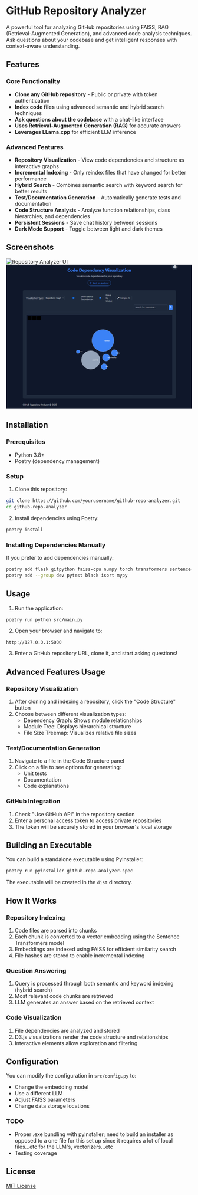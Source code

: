 # GitHub Repository Analyzer

A powerful tool for analyzing GitHub repositories using FAISS, RAG (Retrieval-Augmented Generation), and advanced code analysis techniques. Ask questions about your codebase and get intelligent responses with context-aware understanding.

## Features

### Core Functionality
- **Clone any GitHub repository** - Public or private with token authentication
- **Index code files** using advanced semantic and hybrid search techniques
- **Ask questions about the codebase** with a chat-like interface
- **Uses Retrieval-Augmented Generation (RAG)** for accurate answers
- **Leverages LLama.cpp** for efficient LLM inference

### Advanced Features
- **Repository Visualization** - View code dependencies and structure as interactive graphs
- **Incremental Indexing** - Only reindex files that have changed for better performance
- **Hybrid Search** - Combines semantic search with keyword search for better results
- **Test/Documentation Generation** - Automatically generate tests and documentation
- **Code Structure Analysis** - Analyze function relationships, class hierarchies, and dependencies
- **Persistent Sessions** - Save chat history between sessions
- **Dark Mode Support** - Toggle between light and dark themes

## Screenshots

![Repository Analyzer UI](docs/screenshots/analyzer-ui.png)
![Code Dependency Visualization](docs/screenshots/dependency-viz.png)

## Installation

### Prerequisites

- Python 3.8+
- Poetry (dependency management)

### Setup

1. Clone this repository:
```bash
git clone https://github.com/yourusername/github-repo-analyzer.git
cd github-repo-analyzer
```

2. Install dependencies using Poetry:
```bash
poetry install
```

### Installing Dependencies Manually

If you prefer to add dependencies manually:

```bash
poetry add flask gitpython faiss-cpu numpy torch transformers sentence-transformers huggingface-hub llama-cpp-python tqdm pyinstaller requests httpx
poetry add --group dev pytest black isort mypy
```

## Usage

1. Run the application:
```bash
poetry run python src/main.py
```

2. Open your browser and navigate to:
```
http://127.0.0.1:5000
```

3. Enter a GitHub repository URL, clone it, and start asking questions!

## Advanced Features Usage

### Repository Visualization

1. After cloning and indexing a repository, click the "Code Structure" button
2. Choose between different visualization types:
   - Dependency Graph: Shows module relationships
   - Module Tree: Displays hierarchical structure
   - File Size Treemap: Visualizes relative file sizes

### Test/Documentation Generation

1. Navigate to a file in the Code Structure panel
2. Click on a file to see options for generating:
   - Unit tests
   - Documentation
   - Code explanations

### GitHub Integration

1. Check "Use GitHub API" in the repository section
2. Enter a personal access token to access private repositories
3. The token will be securely stored in your browser's local storage

## Building an Executable

You can build a standalone executable using PyInstaller:

```bash
poetry run pyinstaller github-repo-analyzer.spec
```

The executable will be created in the `dist` directory.

## How It Works

### Repository Indexing
1. Code files are parsed into chunks
2. Each chunk is converted to a vector embedding using the Sentence Transformers model
3. Embeddings are indexed using FAISS for efficient similarity search
4. File hashes are stored to enable incremental indexing

### Question Answering
1. Query is processed through both semantic and keyword indexing (hybrid search)
2. Most relevant code chunks are retrieved
3. LLM generates an answer based on the retrieved context

### Code Visualization
1. File dependencies are analyzed and stored
2. D3.js visualizations render the code structure and relationships
3. Interactive elements allow exploration and filtering

## Configuration

You can modify the configuration in `src/config.py` to:
- Change the embedding model
- Use a different LLM
- Adjust FAISS parameters
- Change data storage locations

### TODO
- Proper .exe bundling with pyinstaller; need to build an installer as opposed to a one file for this set up since it requires a lot of local files...etc for the LLM's, vectorizers...etc
- Testing coverage

## License

[MIT License](LICENSE)